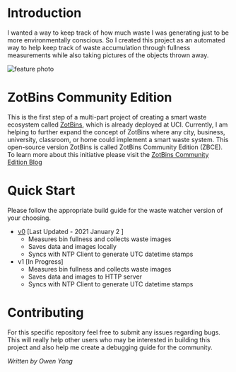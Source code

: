 # Introduction
I wanted a way to keep track of how much waste I was generating just to be more environmentally conscious. So I created this project as an automated way to help keep track of waste accumulation through fullness measurements while also taking pictures of the objects thrown away.

![feature photo](https://raw.githubusercontent.com/zotbins/waste_watcher/main/v0/guide_images/feature_photo.jpg)

# ZotBins Community Edition

This is the first step of a multi-part project of creating a smart waste ecosystem called [ZotBins](https://zotbins.github.io), which is already deployed at UCI. Currently, I am helping to further expand the concept of ZotBins where any city, business, university, classroom, or home could implement a smart waste system. This open-source version ZotBins is called  ZotBins Community Edition (ZBCE). To learn more about this initiative please visit the [ZotBins Community Edition Blog](https://zotbins.github.io/zbceblog/about/)

# Quick Start
Please follow the appropriate build guide for the waste watcher version of your choosing.
- [v0](https://github.com/zotbins/waste_watcher/blob/main/v0/guide.md) [Last Updated - 2021 January 2 ]
    - Measures bin fullness and collects waste images
    - Saves data and images locally
    - Syncs with NTP Client to generate UTC datetime stamps
- v1 [In Progress]
    - Measures bin fullness and collects waste images
    - Saves data and images to HTTP server
    - Syncs with NTP Client to generate UTC datetime stamps

# Contributing
For this specific repository feel free to submit any issues regarding bugs. This will really help other users who may be interested in building this project and also help me create a debugging guide for the community.

*Written by Owen Yang*
